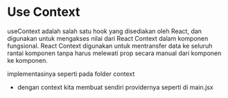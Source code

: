 # Use Context
useContext adalah salah satu hook yang disediakan oleh React, dan digunakan untuk mengakses nilai dari React Context dalam komponen fungsional. React Context digunakan untuk mentransfer data ke seluruh rantai komponen tanpa harus melewati prop secara manual dari komponen ke komponen.

implementasinya seperti pada folder context

- dengan context kita membuat sendiri providernya seperti di main.jsx